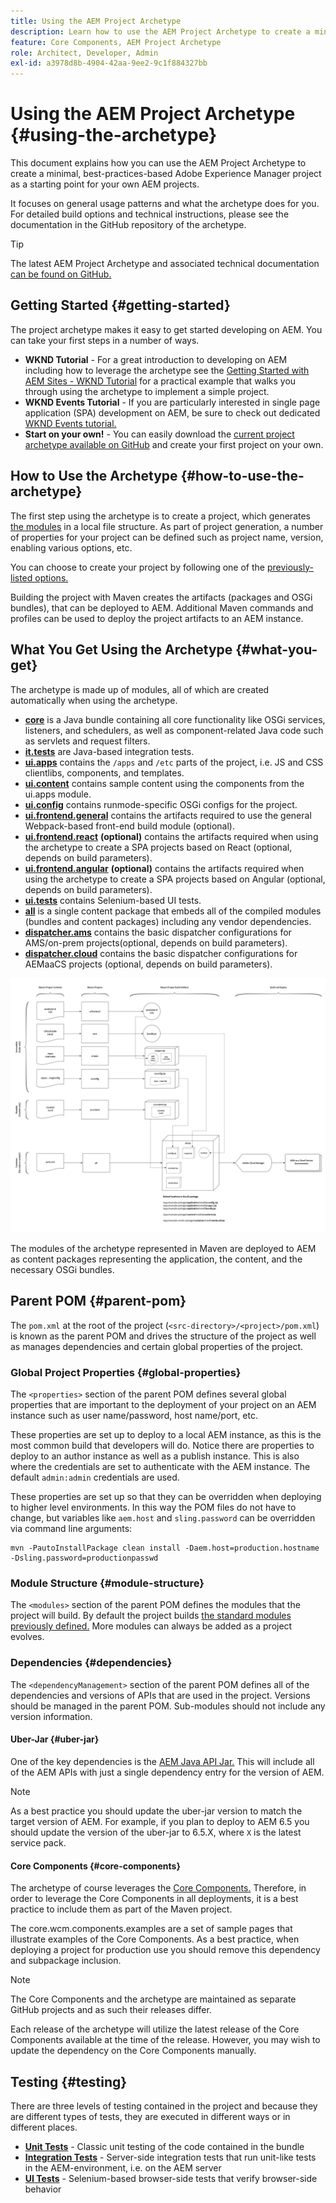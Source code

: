 ```yaml
---
title: Using the AEM Project Archetype
description: Learn how to use the AEM Project Archetype to create a minimal, best-practices-based Adobe Experience Manager project as a starting point for your own AEM projects.
feature: Core Components, AEM Project Archetype
role: Architect, Developer, Admin
exl-id: a3978d8b-4904-42aa-9ee2-9c1f884327bb
---
```


# Using the AEM Project Archetype {#using-the-archetype}

This document explains how you can use the AEM Project Archetype to create a minimal, best-practices-based Adobe Experience Manager project as a starting point for your own AEM projects. 

It focuses on general usage patterns and what the archetype does for you. For detailed build options and technical instructions, please see the documentation in the GitHub repository of the archetype.

>[!TIP]
>
>The latest AEM Project Archetype and associated technical documentation [can be found on GitHub.](https://github.com/adobe/aem-project-archetype)

## Getting Started {#getting-started}

The project archetype makes it easy to get started developing on AEM. You can take your first steps in a number of ways.

* **WKND Tutorial** - For a great introduction to developing on AEM including how to leverage the archetype see the [Getting Started with AEM Sites - WKND Tutorial](https://experienceleague.adobe.com/docs/experience-manager-learn/getting-started-wknd-tutorial-develop/overview.html) for a practical example that walks you through using the archetype to implement a simple project.
* **WKND Events Tutorial** - If you are particularly interested in single page application (SPA) development on AEM, be sure to check out dedicated [WKND Events tutorial.](https://helpx.adobe.com/experience-manager/kt/sites/using/getting-started-spa-wknd-tutorial-develop.html)
* **Start on your own!** - You can easily download the [current project archetype available on GitHub](https://github.com/adobe/aem-project-archetype) and create your first project on your own.

## How to Use the Archetype {#how-to-use-the-archetype}

The first step using the archetype is to create a project, which generates [the modules](#what-you-get) in a local file structure. As part of project generation, a number of properties for your project can be defined such as project name, version, enabling various options, etc.

You can choose to create your project by following one of the [previously-listed options.](#getting-started)

Building the project with Maven creates the artifacts (packages and OSGi bundles), that can be deployed to AEM. Additional Maven commands and profiles can be used to deploy the project artifacts to an AEM instance.

## What You Get Using the Archetype {#what-you-get}

The archetype is made up of modules, all of which are created automatically when using the archetype.

* **[core](https://github.com/adobe/aem-project-archetype/tree/develop/src/main/archetype/core)** is a Java bundle containing all core functionality like OSGi services, listeners, and schedulers, as well as component-related Java code such as servlets and request filters.
* **[it.tests](https://github.com/adobe/aem-project-archetype/tree/develop/src/main/archetype/it.tests)** are Java-based integration tests.
* **[ui.apps](https://github.com/adobe/aem-project-archetype/tree/develop/src/main/archetype/ui.apps)** contains the `/apps` and `/etc` parts of the project, i.e. JS and CSS clientlibs, components, and templates.
* **[ui.content](https://github.com/adobe/aem-project-archetype/tree/develop/src/main/archetype/ui.content)** contains sample content using the components from the ui.apps module.
* **[ui.config](https://github.com/adobe/aem-project-archetype/tree/develop/src/main/archetype/ui.config)** contains runmode-specific OSGi configs for the project.
* **[ui.frontend.general](https://github.com/adobe/aem-project-archetype/tree/develop/src/main/archetype/ui.frontend.general)** contains the artifacts required to use the general Webpack-based front-end build module (optional).
* **[ui.frontend.react](https://github.com/adobe/aem-project-archetype/tree/develop/src/main/archetype/ui.frontend.react)** **(optional)** contains the artifacts required when using the archetype to create a SPA projects based on React (optional, depends on build parameters).
* **[ui.frontend.angular](https://github.com/adobe/aem-project-archetype/tree/develop/src/main/archetype/ui.frontend.angular)** **(optional)** contains the artifacts required when using the archetype to create a SPA projects based on Angular (optional, depends on build parameters).
* **[ui.tests](https://github.com/adobe/aem-project-archetype/tree/develop/src/main/archetype/ui.tests)** contains Selenium-based UI tests.
* **[all](https://github.com/adobe/aem-project-archetype/tree/develop/src/main/archetype/all)** is a single content package that embeds all of the compiled modules (bundles and content packages) including any vendor dependencies.
* **[dispatcher.ams](https://github.com/adobe/aem-project-archetype/tree/develop/src/main/archetype/dispatcher.ams)** contains the basic dispatcher configurations for AMS/on-prem projects(optional, depends on build parameters).
* **[dispatcher.cloud](https://github.com/adobe/aem-project-archetype/tree/develop/src/main/archetype/dispatcher.cloud)** contains the basic dispatcher configurations for AEMaaCS projects (optional, depends on build parameters).

![Content package organization](/help/assets/content-package-organization.png)

The modules of the archetype represented in Maven are deployed to AEM as content packages representing the application, the content, and the necessary OSGi bundles.

## Parent POM {#parent-pom}

The `pom.xml` at the root of the project (`<src-directory>/<project>/pom.xml`) is known as the parent POM and drives the structure of the project as well as manages dependencies and certain global properties of the project.

### Global Project Properties {#global-properties}

The `<properties>` section of the parent POM defines several global properties that are important to the deployment of your project on an AEM instance such as user name/password, host name/port, etc.

These properties are set up to deploy to a local AEM instance, as this is the most common build that developers will do. Notice there are properties to deploy to an author instance as well as a publish instance. This is also where the credentials are set to authenticate with the AEM instance. The default `admin:admin` credentials are used.

These properties are set up so that they can be overridden when deploying to higher level environments. In this way the POM files do not have to change, but variables like `aem.host` and `sling.password` can be overridden via command line arguments:

```shell
mvn -PautoInstallPackage clean install -Daem.host=production.hostname -Dsling.password=productionpasswd
```

### Module Structure {#module-structure}

The `<modules>` section of the parent POM defines the modules that the project will build. By default the project builds [the standard modules previously defined.](#what-you-get) More modules can always be added as a project evolves.

### Dependencies {#dependencies}

The `<dependencyManagement>` section of the parent POM defines all of the dependencies and versions of APIs that are used in the project. Versions should be managed in the parent POM. Sub-modules should not include any version information.

#### Uber-Jar {#uber-jar}

One of the key dependencies is the [AEM Java API Jar.](https://experienceleague.adobe.com/docs/experience-manager-cloud-service/implementing/developing/aem-as-a-cloud-service-sdk.html) This will include all of the AEM APIs with just a single dependency entry for the version of AEM.

>[!NOTE]
>
>As a best practice you should update the uber-jar version to match the target version of AEM. For example, if you plan to deploy to AEM 6.5 you should update the version of the uber-jar to 6.5.X, where `X` is the latest service pack.

#### Core Components {#core-components}

The archetype of course leverages the [Core Components.](/help/introduction.md) Therefore, in order to leverage the Core Components in all deployments, it is a best practice to include them as part of the Maven project.

The core.wcm.components.examples are a set of sample pages that illustrate examples of the Core Components. As a best practice, when deploying a project for production use you should remove this dependency and subpackage inclusion.

>[!NOTE]
>
>The Core Components and the archetype are maintained as separate GitHub projects and as such their releases differ.
>
>Each release of the archetype will utilize the latest release of the Core Components available at the time of the release. However, you may wish to update the dependency on the Core Components manually.

## Testing {#testing}

There are three levels of testing contained in the project and because they are different types of tests, they are executed in different ways or in different places.

* **[Unit Tests](https://github.com/adobe/aem-project-archetype/tree/develop/src/main/archetype/core)** - Classic unit testing of the code contained in the bundle
* **[Integration Tests](https://github.com/adobe/aem-project-archetype/tree/develop/src/main/archetype/it.tests)** - Server-side integration tests that run unit-like tests in the AEM-environment, i.e. on the AEM server
* **[UI Tests](https://github.com/adobe/aem-project-archetype/tree/develop/src/main/archetype/ui.tests)** - Selenium-based browser-side tests that verify browser-side behavior
